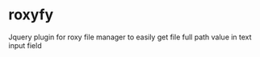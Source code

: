 # roxyfy
Jquery plugin for roxy file manager to easily get file full path value in text input field
